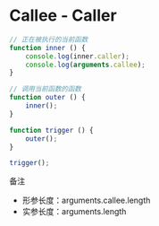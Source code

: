 # Callee - Caller #

```javascript
// 正在被执行的当前函数
function inner () {
    console.log(inner.caller);
    console.log(arguments.callee);
}

// 调用当前函数的函数
function outer () {
    inner();
}

function trigger () {
    outer();
}

trigger();
```

备注
+ 形参长度：arguments.callee.length
+ 实参长度：arguments.length